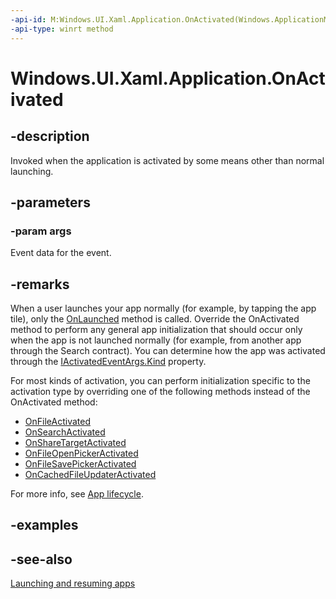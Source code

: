 ```yaml
---
-api-id: M:Windows.UI.Xaml.Application.OnActivated(Windows.ApplicationModel.Activation.IActivatedEventArgs)
-api-type: winrt method
---
```


<!-- Method syntax
virtual protected void OnActivated(Windows.ApplicationModel.Activation.IActivatedEventArgs args)
-->

# Windows.UI.Xaml.Application.OnActivated

## -description
Invoked when the application is activated by some means other than normal launching.

## -parameters
### -param args
Event data for the event.

## -remarks
When a user launches your app normally (for example, by tapping the app tile), only the [OnLaunched](application_onlaunched_859642554.md) method is called. Override the OnActivated method to perform any general app initialization that should occur only when the app is not launched normally (for example, from another app through the Search contract). You can determine how the app was activated through the [IActivatedEventArgs.Kind](../windows.applicationmodel.activation/iactivatedeventargs_kind.md) property.

For most kinds of activation, you can perform initialization specific to the activation type by overriding one of the following methods instead of the OnActivated method:
+ [OnFileActivated](application_onfileactivated_2046716329.md)
+ [OnSearchActivated](application_onsearchactivated_1291367716.md)
+ [OnShareTargetActivated](application_onsharetargetactivated_169511293.md)
+ [OnFileOpenPickerActivated](application_onfileopenpickeractivated_101387531.md)
+ [OnFileSavePickerActivated](application_onfilesavepickeractivated_425940653.md)
+ [OnCachedFileUpdaterActivated](application_oncachedfileupdateractivated_383584449.md)


For more info, see [App lifecycle](https://msdn.microsoft.com/library/6c469e77-f1e3-4859-a27b-c326f9616d10).

## -examples

## -see-also
[Launching and resuming apps](https://docs.microsoft.com/windows/uwp/launch-resume/)

